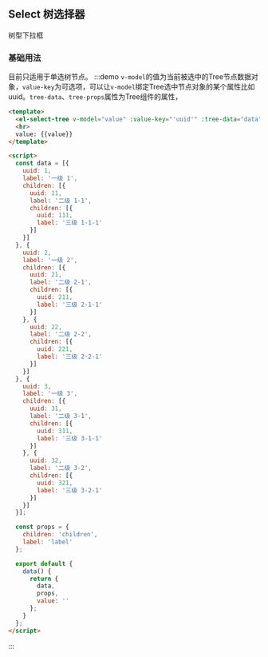 <script>
  const data = [{
    uuid: 1,
    label: '一级 1',
    children: [{
      uuid: 11,
      label: '二级 1-1',
      children: [{
        uuid: 111,
        label: '三级 1-1-1'
      }]
    }]
  }, {
    uuid: 2,
    label: '一级 2',
    children: [{
      uuid: 21,
      label: '二级 2-1',
      children: [{
        uuid: 211,
        label: '三级 2-1-1'
      }]
    }, {
      uuid: 22,
      label: '二级 2-2',
      children: [{
        uuid: 221,
        label: '三级 2-2-1'
      }]
    }]
  }, {
    uuid: 3,
    label: '一级 3',
    children: [{
      uuid: 31,
      label: '二级 3-1',
      children: [{
        uuid: 311,
        label: '三级 3-1-1'
      }]
    }, {
      uuid: 32,
      label: '二级 3-2',
      children: [{
        uuid: 321,
        label: '三级 3-2-1'
      }]
    }]
  }];

  const props = {
    children: 'children',
    label: 'label'
  };

  export default {
    data() {
      return {
        data,
        props,
        value: ''
      };
    }
  };
</script>

<style>
  .demo-select .el-select {
    /* width: 240px; */
  }
</style>

## Select 树选择器

树型下拉框

### 基础用法

目前只适用于单选树节点。
:::demo `v-model`的值为当前被选中的Tree节点数据对象，`value-key`为可选项，可以让`v-model`绑定Tree选中节点对象的某个属性比如uuid。`tree-data`、`tree-props`属性为Tree组件的属性，
```html
<template>
  <el-select-tree v-model="value" :value-key="'uuid'" :tree-data="data" :tree-props="props" :clearable="true" placeholder="请选择"></el-select-tree>
  <hr>
  value: {{value}}
</template>

<script>
  const data = [{
    uuid: 1,
    label: '一级 1',
    children: [{
      uuid: 11,
      label: '二级 1-1',
      children: [{
        uuid: 111,
        label: '三级 1-1-1'
      }]
    }]
  }, {
    uuid: 2,
    label: '一级 2',
    children: [{
      uuid: 21,
      label: '二级 2-1',
      children: [{
        uuid: 211,
        label: '三级 2-1-1'
      }]
    }, {
      uuid: 22,
      label: '二级 2-2',
      children: [{
        uuid: 221,
        label: '三级 2-2-1'
      }]
    }]
  }, {
    uuid: 3,
    label: '一级 3',
    children: [{
      uuid: 31,
      label: '二级 3-1',
      children: [{
        uuid: 311,
        label: '三级 3-1-1'
      }]
    }, {
      uuid: 32,
      label: '二级 3-2',
      children: [{
        uuid: 321,
        label: '三级 3-2-1'
      }]
    }]
  }];

  const props = {
    children: 'children',
    label: 'label'
  };

  export default {
    data() {
      return {
        data,
        props,
        value: ''
      };
    }
  };
</script>
```
:::